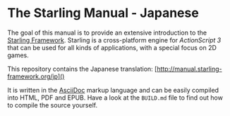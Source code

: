 # The Starling Manual - Japanese

The goal of this manual is to provide an extensive introduction to the [Starling Framework][1].
Starling is a cross-platform engine for _ActionScript 3_ that can be used for all kinds of applications, with a special focus on 2D games.

This repository contains the Japanese translation:
[http://manual.starling-framework.org/jp]()

It is written in the [AsciiDoc][2] markup language and can be easily compiled into HTML, PDF and EPUB.
Have a look at the `BUILD.md` file to find out how to compile the source yourself.

[1]: http://www.starling-framework.org
[2]: http://asciidoctor.org/docs/what-is-asciidoc
